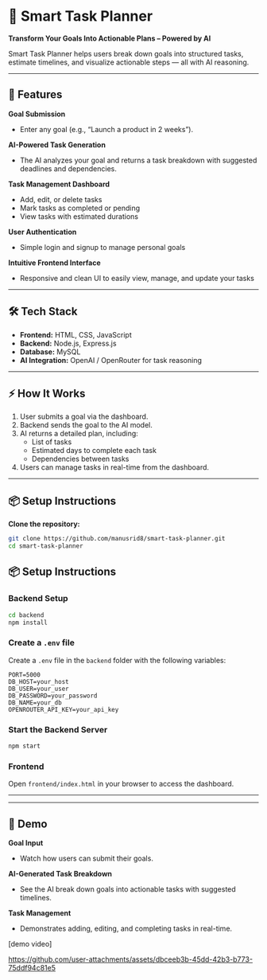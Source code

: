 # 📝 Smart Task Planner

**Transform Your Goals Into Actionable Plans – Powered by AI**

Smart Task Planner helps users break down goals into structured tasks, estimate timelines, and visualize actionable steps — all with AI reasoning.

---

## 🌟 Features

**Goal Submission**  
- Enter any goal (e.g., “Launch a product in 2 weeks”).

**AI-Powered Task Generation**  
- The AI analyzes your goal and returns a task breakdown with suggested deadlines and dependencies.

**Task Management Dashboard**  
- Add, edit, or delete tasks  
- Mark tasks as completed or pending  
- View tasks with estimated durations

**User Authentication**  
- Simple login and signup to manage personal goals

**Intuitive Frontend Interface**  
- Responsive and clean UI to easily view, manage, and update your tasks

---

## 🛠️ Tech Stack

- **Frontend:** HTML, CSS, JavaScript  
- **Backend:** Node.js, Express.js  
- **Database:** MySQL  
- **AI Integration:** OpenAI / OpenRouter for task reasoning  

---

## ⚡ How It Works

1. User submits a goal via the dashboard.  
2. Backend sends the goal to the AI model.  
3. AI returns a detailed plan, including:  
   - List of tasks  
   - Estimated days to complete each task  
   - Dependencies between tasks  
4. Users can manage tasks in real-time from the dashboard.

---

## 📦 Setup Instructions

**Clone the repository:**

```bash
git clone https://github.com/manusrid8/smart-task-planner.git
cd smart-task-planner
```

## 📦 Setup Instructions

### Backend Setup

```bash
cd backend
npm install
```

### Create a `.env` file

Create a `.env` file in the `backend` folder with the following variables:

```env
PORT=5000
DB_HOST=your_host
DB_USER=your_user
DB_PASSWORD=your_password
DB_NAME=your_db
OPENROUTER_API_KEY=your_api_key
```

### Start the Backend Server

```bash
npm start
```

### Frontend

Open `frontend/index.html` in your browser to access the dashboard.


---

---

## 🎥 Demo

**Goal Input**  
- Watch how users can submit their goals.

**AI-Generated Task Breakdown**  
- See the AI break down goals into actionable tasks with suggested timelines.

**Task Management**  
- Demonstrates adding, editing, and completing tasks in real-time.
  

[demo video]

https://github.com/user-attachments/assets/dbceeb3b-45dd-42b3-b773-75ddf94c81e5

